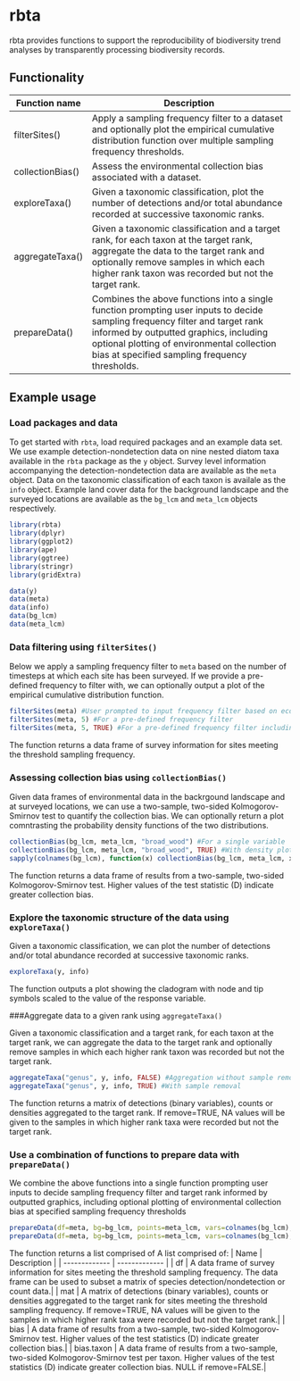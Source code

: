 # rbta

rbta provides functions to support the reproducibility of biodiversity trend analyses by transparently processing biodiversity records.

## Functionality

| Function name  | Description |
| ------------- | ------------- |
| filterSites()  | Apply a sampling frequency filter to a dataset and optionally plot the empirical cumulative distribution function over multiple sampling frequency thresholds.|
| collectionBias()  | Assess the environmental collection bias associated with a dataset.|
| exploreTaxa()  | Given a taxonomic classification, plot the number of detections and/or total abundance recorded at successive taxonomic ranks.|
| aggregateTaxa()  | Given a taxonomic classification and a target rank, for each taxon at the target rank, aggregate the data to the target rank and optionally remove samples in which each higher rank taxon was recorded but not the target rank.|
| prepareData()  | Combines the above functions into a single function prompting user inputs to decide sampling frequency filter and target rank informed by outputted graphics, including optional plotting of environmental collection bias at specified sampling frequency thresholds.|

## Example usage

### Load packages and data

To get started with `rbta`, load required packages and an example
data set. We use example detection-nondetection data on nine nested diatom taxa available in the `rbta` package as the `y` object. Survey level information accompanying the detection-nondetection data are available as the `meta` object. Data on the taxonomic classification of each taxon is availale as the `info` object. Example land cover data for the background landscape and the surveyed locations are available as the `bg_lcm` and `meta_lcm` objects respectively.

``` r
library(rbta)
library(dplyr)
library(ggplot2)
library(ape)
library(ggtree)
library(stringr)
library(gridExtra)

data(y)
data(meta)
data(info)
data(bg_lcm)
data(meta_lcm)
```

### Data filtering using `filterSites()`

Below we apply a sampling frequency filter to `meta` based on the number of timesteps at which each site has been surveyed. If we provide a pre-defined frequency to filter with, we can optionally output a plot of the empirical cumulative distribution function.

``` r
filterSites(meta) #User prompted to input frequency filter based on ecdf
filterSites(meta, 5) #For a pre-defined frequency filter
filterSites(meta, 5, TRUE) #For a pre-defined frequency filter including the ecdf
```

The function returns a data frame of survey information for sites meeting the threshold sampling frequency.

### Assessing collection bias using `collectionBias()`

Given data frames of environmental data in the backrgound landscape and at surveyed locations, we can use a two-sample, two-sided Kolmogorov-Smirnov test to quantify the collection bias. We can optionally return a plot comntrasting the probability density functions of the two distributions.

``` r
collectionBias(bg_lcm, meta_lcm, "broad_wood") #For a single variable
collectionBias(bg_lcm, meta_lcm, "broad_wood", TRUE) #With density plot returned
sapply(colnames(bg_lcm), function(x) collectionBias(bg_lcm, meta_lcm, x)) #For multiple variables
```

The function returns a data frame of results from a two-sample, two-sided Kolmogorov-Smirnov test. Higher values of the test statistic (D) indicate greater collection bias.

### Explore the taxonomic structure of the data using `exploreTaxa()`

Given a taxonomic classification, we can plot the number of detections and/or total abundance recorded at successive taxonomic ranks.

``` r
exploreTaxa(y, info)
```

The function outputs a plot showing the cladogram with node and tip symbols scaled to the value of the response variable.

###Aggregate data to a given rank using `aggregateTaxa()`

Given a taxonomic classification and a target rank, for each taxon at the target rank, we can aggregate the data to the target rank and optionally remove samples in which each higher rank taxon was recorded but not the target rank.

``` r
aggregateTaxa("genus", y, info, FALSE) #Aggregation without sample removal
aggregateTaxa("genus", y, info, TRUE) #With sample removal
```

The function returns a matrix of detections (binary variables), counts or densities aggregated to the target rank. If remove=TRUE, NA values will be given to the samples in which higher rank taxa were recorded but not the target rank.

### Use a combination of functions to prepare data with `prepareData()`

We combine the above functions into a single function prompting user inputs to decide sampling frequency filter and target rank informed by outputted graphics, including optional plotting of environmental collection bias at specified sampling frequency thresholds

``` r
prepareData(df=meta, bg=bg_lcm, points=meta_lcm, vars=colnames(bg_lcm), mat=y, info=info) #To follow user prompts
prepareData(df=meta, bg=bg_lcm, points=meta_lcm, vars=colnames(bg_lcm), mat=y, info=info, freq=2, rank="genus", remove=TRUE) #For pre-defined settings
```

The function returns a list comprised of A list comprised of:
| Name  | Description |
| ------------- | ------------- |
| df  | A data frame of survey information for sites meeting the threshold sampling frequency. The data frame can be used to subset a matrix of species detection/nondetection or count data.|
| mat  | A matrix of detections (binary variables), counts or densities aggregated to the target rank for sites meeting the threshold sampling frequency. If remove=TRUE, NA values will be given to the samples in which higher rank taxa were recorded but not the target rank.|
| bias  | A data frame of results from a two-sample, two-sided Kolmogorov-Smirnov test. Higher values of the test statistics (D) indicate greater collection bias.|
| bias.taxon  | A data frame of results from a two-sample, two-sided Kolmogorov-Smirnov test per taxon. Higher values of the test statistics (D) indicate greater collection bias. NULL if remove=FALSE.|

